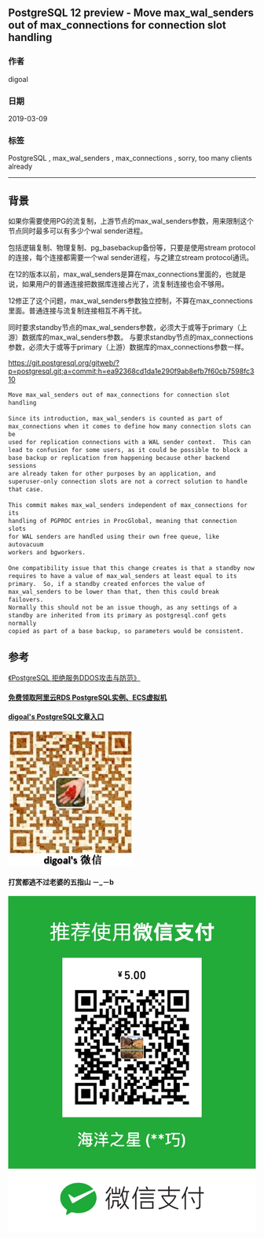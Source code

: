 ## PostgreSQL 12 preview - Move max_wal_senders out of max_connections for connection slot handling  
                            
### 作者                            
digoal                            
                            
### 日期                            
2019-03-09                            
                            
### 标签                            
PostgreSQL , max_wal_senders , max_connections , sorry, too many clients already  
                        
----                      
                        
## 背景       
如果你需要使用PG的流复制，上游节点的max_wal_senders参数，用来限制这个节点同时最多可以有多少个wal sender进程。  
  
包括逻辑复制、物理复制、pg_basebackup备份等，只要是使用stream protocol的连接，每个连接都需要一个wal sender进程，与之建立stream protocol通讯。  
  
在12的版本以前，max_wal_senders是算在max_connections里面的，也就是说，如果用户的普通连接把数据库连接占光了，流复制连接也会不够用。  
  
12修正了这个问题，max_wal_senders参数独立控制，不算在max_connections里面。普通连接与流复制连接相互不再干扰。  
  
同时要求standby节点的max_wal_senders参数，必须大于或等于primary（上游）数据库的max_wal_senders参数。 与要求standby节点的max_connections参数，必须大于或等于primary（上游）数据库的max_connections参数一样。  
  
  
https://git.postgresql.org/gitweb/?p=postgresql.git;a=commit;h=ea92368cd1da1e290f9ab8efb7f60cb7598fc310  
  
```  
Move max_wal_senders out of max_connections for connection slot handling  
  
Since its introduction, max_wal_senders is counted as part of  
max_connections when it comes to define how many connection slots can be  
used for replication connections with a WAL sender context.  This can  
lead to confusion for some users, as it could be possible to block a  
base backup or replication from happening because other backend sessions  
are already taken for other purposes by an application, and  
superuser-only connection slots are not a correct solution to handle  
that case.  
  
This commit makes max_wal_senders independent of max_connections for its  
handling of PGPROC entries in ProcGlobal, meaning that connection slots  
for WAL senders are handled using their own free queue, like autovacuum  
workers and bgworkers.  
  
One compatibility issue that this change creates is that a standby now  
requires to have a value of max_wal_senders at least equal to its  
primary.  So, if a standby created enforces the value of  
max_wal_senders to be lower than that, then this could break failovers.  
Normally this should not be an issue though, as any settings of a  
standby are inherited from its primary as postgresql.conf gets normally  
copied as part of a base backup, so parameters would be consistent.  
```  
    
## 参考
  
[《PostgreSQL 拒绝服务DDOS攻击与防范》](../201812/20181202_03.md)  
  
  
  
  
  
  
  
  
  
  
#### [免费领取阿里云RDS PostgreSQL实例、ECS虚拟机](https://free.aliyun.com/ "57258f76c37864c6e6d23383d05714ea")
  
  
#### [digoal's PostgreSQL文章入口](https://github.com/digoal/blog/blob/master/README.md "22709685feb7cab07d30f30387f0a9ae")
  
  
![digoal's weixin](../pic/digoal_weixin.jpg "f7ad92eeba24523fd47a6e1a0e691b59")
  
  
  
  
  
  
#### 打赏都逃不过老婆的五指山 －_－b  
![wife's weixin ds](../pic/wife_weixin_ds.jpg "acd5cce1a143ef1d6931b1956457bc9f")
  
